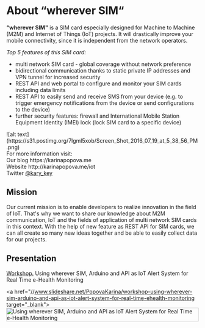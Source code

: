 <h1>About “wherever SIM“</h1>

<strong>“wherever SIM"</strong> is a SIM card especially designed for Machine to Machine (M2M) and Internet of Things (IoT) projects. It will drastically improve your mobile connectivity, since it is independent from the network operators.

<em>Top 5 features of this SIM card:</em>
<ul>
<li>multi network SIM card - global coverage without network preference</li>
<li>bidirectional communication thanks to static private IP addresses and VPN tunnel for increased security</li>
<li>REST API and web portal to configure and monitor your SIM cards including data limits</li>
<li>REST API to easily send and receive SMS from your device (e.g. to trigger emergency notifications from the device or send configurations to the device)</li>
<li>further security features: firewall and International Mobile Station Equipment Identity (IMEI) lock (lock SIM card to a specific device)</li>
</ul>
![alt text](https://s31.postimg.org/7lgml5xob/Screen_Shot_2016_07_19_at_5_38_56_PM.png)
<br>
For more information visit:<br>
Our blog https://karinapopova.me <br>
Website http://karinapopova.me/iot <br>
Twitter <a href="https://twitter.com/kary_key">@kary_key</a><br>

<h2>Mission</h2>

Our current mission is to enable developers to realize innovation in the field of IoT. That's why we want to share our knowledge about M2M communication, IoT and the fields of application of multi network SIM cards in this context. With the help of new feature as REST API for SIM cards, we can all create so many new ideas together and be able to easily collect data for our projects.

<h2>Presentation</h2>

<a href="//www.slideshare.net/PopovaKarina/workshop-using-wherever-sim-arduino-and-api-as-iot-alert-system-for-real-time-ehealth-monitoring" title="Using wherever SIM, Arduino and API as IoT Alert System for Real Time e-Health Monitoring" target="_blank">Workshop.</a> Using wherever SIM, Arduino and API as IoT Alert System for Real Time e-Health Monitoring

<a href="//www.slideshare.net/PopovaKarina/workshop-using-wherever-sim-arduino-and-api-as-iot-alert-system-for-real-time-ehealth-monitoring target="_blank">
<img src="https://s32.postimg.org/4yomgcjqd/Screen_Shot_2016_07_19_at_5_28_58_PM.png" alt="Using wherever SIM, Arduino and API as IoT Alert System for Real Time e-Health Monitoring" frameborder="0" marginwidth="0" marginheight="0" scrolling="no" style="border:1px solid #CCC; border-width:1px; margin-bottom:5px; max-width: 100%;" allowfullscreen /></a>
